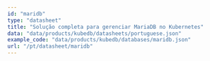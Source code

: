 ```yaml
---
id: "maridb"
type: "datasheet"
title: "Solução completa para gerenciar MariaDB no Kubernetes"
data: "data/products/kubedb/datasheets/portuguese.json"
example_code: "data/products/kubedb/databases/maridb.json"
url: "/pt/datasheet/maridb"
---
```

